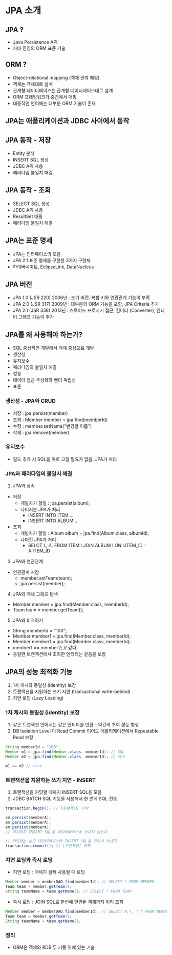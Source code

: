 # JPA 소개
## JPA ?
- Java Persistence API
- 자바 진영의 ORM 표준 기술

## ORM ?
- Object-relational mapping (객체 관계 매핑)
- 객체는 객체대로 설계
- 관계형 데이터베이스는 관계형 데이터베이스대로 설계
- ORM 프레임워크가 중간에서 매핑
- 대중적인 언어에는 대부분 ORM 기술이 존재

## JPA는 애플리케이션과 JDBC 사이에서 동작 

## JPA 동작 - 저장
- Entity 분석
- INSERT SQL 생성
- JDBC API 사용
- 패러다임 불일치 해결

## JPA 동작 - 조회
- SELECT SQL 생성
- JDBC API 사용
- ResultSet 매핑
- 패러다임 불일치 해결

## JPA는 표준 명세
- JPA는 인터페이스의 모음
- JPA 2.1 표준 명세를 구현한 3가지 구현체
- 하이버네이트, EclipseLink, DataNucleus

## JPA 버전
- JPA 1.0 (JSR 220) 2006년 : 초기 버전. 복합 키와 연관관계 기능이 부족
- JPA 2.0 (JSR 317) 2009년 : 대부분의 ORM 기능을 포함, JPA Criteria 추가
- JPA 2.1 (JSR 338) 2013년 : 스토어드 프로시저 접근, 컨버터 (Converter), 엔티티
그래프 기능이 추가

## JPA를 왜 사용해야 하는가?
- SQL 중심적인 개발에서 객체 중심으로 개발
- 생산성
- 유지보수
- 패러다임의 불일치 해결
- 성능
- 데이터 접근 추상화와 벤더 독립성
- 표준

### 생산성  - JPA와 CRUD
- 저장 : jpa.persist(member)
- 조회 : Member member = jpa.find(memberId)
- 수정 : member.setName("변경할 이름")
- 삭제 : jpa.remove(member)

### 유지보수
- 필드 추가 시 SQL을 따로 고칠 필요가 없음, JPA가 처리

### JPA와 패러다임의 불일치 해결
1. JPA와 상속
- 저장
  - 개발자가 할일 : jpa.persist(album);
  - 나머지는 JPA가 처리
    - INSERT INTO ITEM ...
    - INSERT INTO ALBUM ...
- 조회
  - 개발자가 할일 : Album album = jpa.find(Album.class, albumId);
  - 나머진 JPA가 처리
    - SELCT I.*, A.* FROM ITEM I JOIN ALBUM I ON I.ITEM_ID = A.ITEM_ID

3. JPA와 연관관계
- 연관관계 저장
  - member.setTeam(team);
  - jpa.persist(member);
4. JPA와 객체 그래프 탐색
- Member member = jpa.find(Member.class, memberId);
- Team team = member.getTeam();
5. JPA와 비교하기
- String memberId = "100";
- Member member1 = jpa.find(Member.class, memberId);
- Member member1 = jpa.find(Member.class, memberId);
- member1 == member2; // 같다.
- 동일한 트랜잭션에서 조회한 엔티티는 같음을 보장

## JPA의 성능 최적화 기능
1. 1차 캐시와 동일성 (identity) 보장
2. 트랜잭션을 지원하는 쓰기 지연 (transactional write-behind)
3. 지연 로딩 (Lazy Loading)

### 1차 캐시와 동일성 (identity) 보장
1. 같은 트랜잭션 안에서는 같은 엔티티를 반환 - 약간의 조회 성능 향상
2. DB Isolation Level 이 Read Commit 이어도 애플리케이션에서 Repeatable Read 보장
```java
String memberId = "100";
Member m1 = jpa.find(Member.class, memberId); // SQL
Member m2 = jpa.find(Member.class, memberId); // 캐시

m1 == m2 // true
```

### 트랜잭션을 지원하는 쓰기 지연 - INSERT
1. 트랜잭션을 커밋할 때까지 INSERT SQL을 모음
2. JDBC BATCH SQL 기능을 사용해서 한 번에 SQL 전송
```java
transaction.begin(); // [트랜잭션] 시작

em.persist(memberA);
em.persist(memberA);
em.persist(memberA);
// 여기까지 INSERT SQL을 데이터베이스에 보내지 않는다.

// 커밋하는 순간 데이터베이스에 INSERT SQL을 모아서 보낸다.
transaction.commit(); // [트랜잭션] 커밋
```

### 지연 로딩과 즉시 로딩
- 지연 로딩 : 객체가 실제 사용될 때 로딩
```java
Member member = memberDAO.find(memberId); // SELECT * FROM MEMBER
Team team = member.getTeam();
String teamName = team.getName(); // SELECT * FROM TEAM
```
- 즉시 로딩 : JOIN SQL로 한번에 연관된 객체까지 미리 조회

```java
Member member = memberDAO.find(memberId); // SELECT M.*, T.* FROM MEMBER JOIN TEAM ...
Team team = member.getTeam();
String teamName = team.getName();
```

### 정리
- ORM은 객체와 RDB 두 기둥 위에 있는 기술

